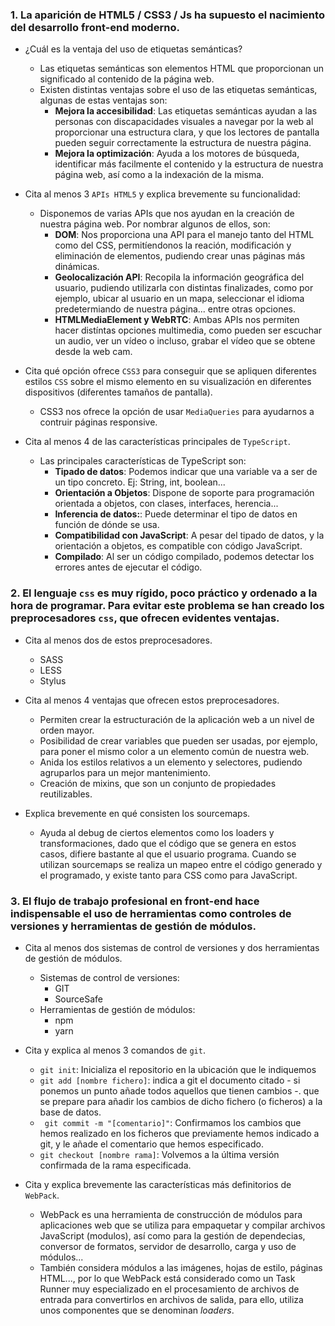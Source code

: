 ### 1. La aparición de HTML5 / CSS3 / Js ha supuesto el nacimiento del desarrollo front-end moderno.

 - ¿Cuál es la ventaja del uso de etiquetas semánticas?
   -  Las etiquetas semánticas son elementos HTML que proporcionan un significado al contenido de la página web.
   -  Existen distintas ventajas sobre el uso de las etiquetas semánticas, algunas de estas ventajas son:
      -  **Mejora la accesibilidad**: Las etiquetas semánticas ayudan a las personas con discapacidades visuales a navegar por la web al proporcionar una estructura clara, y que los lectores de pantalla pueden seguir correctamente la estructura de nuestra página. 
      -  **Mejora la optimización**: Ayuda a los motores de búsqueda, identificar más facilmente el contenido y la estructura de nuestra página web, así como a la indexación de la misma.



- Cita al menos 3 `APIs HTML5` y explica brevemente su funcionalidad:
  
  - Disponemos de varias APIs que nos ayudan en la creación de nuestra página web. Por nombrar algunos de ellos, son:
    - **DOM**: Nos proporciona una API para el manejo tanto del HTML como del CSS, permitíendonos la reación, modificación y eliminación de elementos, pudiendo crear unas páginas más dinámicas.
    - **Geolocalización API**: Recopila la información geográfica del usuario, pudiendo utilizarla con distintas finalizades, como por ejemplo, ubicar al usuario en un mapa, seleccionar el idioma predetermiando de nuestra página... entre otras opciones.
    - **HTMLMediaElement y WebRTC**: Ambas APIs nos permiten hacer distíntas opciones multimedia, como pueden ser escuchar un audio, ver un vídeo o incluso, grabar el vídeo que se obtene desde la web cam. 


- Cita qué opción ofrece `CSS3` para conseguir que se apliquen diferentes estilos `CSS` sobre el mismo elemento en su visualización en diferentes dispositivos (diferentes tamaños de pantalla).
  
  - CSS3 nos ofrece la opción de usar `MediaQueries` para ayudarnos a contruir páginas responsive.


- Cita al menos 4 de las características principales de `TypeScript`.
  - Las principales características de TypeScript son:
    - **Tipado de datos**: Podemos indicar que una variable va a ser de un tipo concreto. Ej: String, int, boolean...
    - **Orientación a Objetos**: Dispone de soporte para programación orientada a objetos, con clases, interfaces, herencia...
    - **Inferencia de datos:**: Puede determinar el tipo de datos en función de dónde se usa.
    - **Compatibilidad con JavaScript**: A pesar del tipado de datos, y la orientación a objetos, es compatible con código JavaScript.
    - **Compilado**: Al ser un código compilado, podemos detectar los errores antes de ejecutar el código.


### 2. El lenguaje `css` es muy rígido, poco práctico y ordenado a la hora de programar. Para evitar este problema se han creado los preprocesadores `css`, que ofrecen evidentes ventajas.
- Cita al menos dos de estos preprocesadores.
  - SASS
  - LESS
  - Stylus
- Cita al menos 4 ventajas que ofrecen estos preprocesadores.
    - Permiten crear la estructuración de la aplicación web a un nivel de orden mayor.
    - Posibilidad de crear variables que pueden ser usadas, por ejemplo, para poner el mismo color a un elemento común de nuestra web.
    - Anida los estilos relativos a un elemento y selectores, pudiendo agruparlos para un mejor mantenimiento.
    - Creación de mixins, que son un conjunto de propiedades reutilizables.

- Explica brevemente en qué consisten los sourcemaps.
  - Ayuda al debug de ciertos elementos como los loaders y transformaciones, dado que el código que se genera en estos casos, difiere bastante al que el usuario programa. Cuando se utilizan sourcemaps se realiza un mapeo entre el código generado y el programado, y existe tanto para CSS como para JavaScript.

### 3. El flujo de trabajo profesional en front-end hace indispensable el uso de herramientas como controles de versiones y herramientas de gestión de módulos.
 - Cita al menos dos sistemas de control de versiones y dos herramientas de gestión de módulos.
   -  Sistemas de control de versiones:
      -  GIT
      -  SourceSafe
   - Herramientas de gestión de módulos:
     - npm
     - yarn
 - Cita y explica al menos 3 comandos de `git`.
   - `git init`: Inicializa el repositorio en la ubicación que le indiquemos
   - `git add [nombre fichero]`: indica a git el documento citado - si ponemos un punto añade todos aquellos que tienen cambios -. que se prepare para añadir los cambios de dicho fichero (o ficheros) a la base de datos.
   - ` git commit -m "[comentario]"`: Confirmamos los cambios que hemos realizado en los ficheros que previamente hemos indicado a git, y le añade el comentario que hemos especificado.
   - `git checkout [nombre rama]`: Volvemos a la última versión confirmada de la rama especificada.
  
 - Cita y explica brevemente las características más definitorios de `WebPack`.
   - WebPack es una herramienta de construcción de módulos para aplicaciones web que se utiliza para empaquetar y compilar archivos JavaScript (modulos), así como para la gestión de dependecias, conversor de formatos, servidor de desarrollo, carga y uso de módulos...
   - También considera módulos a las imágenes, hojas de estilo, páginas HTML..., por lo que WebPack está considerado como un Task Runner muy especializado en el procesamiento de archivos de entrada para convertirlos en archivos de salida, para ello, utiliza unos componentes que se denominan *loaders*.


